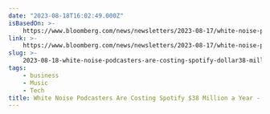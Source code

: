 ```yaml
---
date: "2023-08-18T16:02:49.000Z"
isBasedOn: >-
    https://www.bloomberg.com/news/newsletters/2023-08-17/white-noise-podcasters-are-costing-spotify-38-million-a-year
link: >-
    https://www.bloomberg.com/news/newsletters/2023-08-17/white-noise-podcasters-are-costing-spotify-38-million-a-year
slug: >-
    2023-08-18-white-noise-podcasters-are-costing-spotify-dollar38-million-a-year-bloomberg
tags:
    - business
    - Music
    - Tech
title: White Noise Podcasters Are Costing Spotify $38 Million a Year - Bloomberg
---
```

